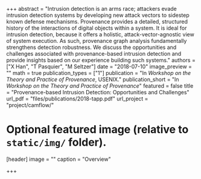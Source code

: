 +++
abstract = "Intrusion detection is an arms race; attackers evade intrusion detection systems by developing new attack vectors to sidestep known defense mechanisms. Provenance provides a detailed, structured history of the interactions of digital objects within a system. It is ideal for intrusion detection, because it offers a holistic, attack-vector-agnostic view of system execution. As such, provenance graph analysis fundamentally strengthens detection robustness. We discuss the opportunities and challenges associated with provenance-based intrusion detection and provide insights based on our experience building such systems."
authors = ["X Han", "T Pasquier", "M Seltzer"]
date = "2018-07-10"
image_preview = ""
math = true
publication_types = ["1"]
publication = "In *Workshop on the Theory and Practice of Provenance*, USENIX."
publication_short = "In *Workshop on the Theory and Practice of Provenance*"
featured = false
title = "Provenance-based Intrusion Detection: Opportunities and Challenges"
url_pdf = "files/publications/2018-tapp.pdf"
url_project = "project/camflow/"

# Optional featured image (relative to `static/img/` folder).
[header]
image = ""
caption = "Overview"

+++
